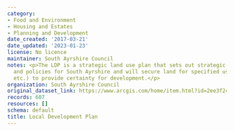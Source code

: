 ```yaml
---
category:
- Food and Environment
- Housing and Estates
- Planning and Development
date_created: '2017-03-21'
date_updated: '2023-01-23'
license: No licence
maintainer: South Ayrshire Council
notes: <p>The LDP is a strategic land use plan that sets out strategic spatial priorities
  and policies for South Ayrshire and will secure land for specified uses (e.g. housing/industry
  etc.) to provide certainty for development.</p>
organization: South Ayrshire Council
original_dataset_link: https://www.arcgis.com/home/item.html?id=2ee3f24392c547a288842eb3a62996f0
records: 607
resources: []
schema: default
title: Local Development Plan
---
```

